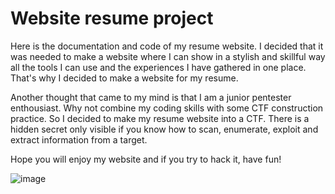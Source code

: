 # Website resume project
 Here is the documentation and code of my resume website.
I decided that it was needed to make a website where I can show in a stylish and skillful way all the tools I can use and the experiences I have gathered in one place. That's why I decided to make a website for my resume.

Another thought that came to my mind is that I am a junior pentester enthousiast. Why not combine my coding skills with some CTF construction practice. So I decided to make my resume website into a CTF. There is a hidden secret only visible if you know how to scan, enumerate, exploit and extract information from a target.

Hope you will enjoy my website and if you try to hack it, have fun!

![image](https://github.com/Rjibaraoko/Website-resume-project/assets/22316233/d92f896a-4d34-4bd5-8356-468b22e2a96c)

